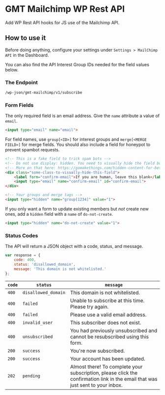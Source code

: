 # GMT Mailchimp WP Rest API
Add WP Rest API hooks for JS use of the Mailchimp API.

## How to use it

Before doing anything, configure your settings under `Settings > MailChimp API` in the Dashboard.

You can also find the API Interest Group IDs needed for the field values below.

### The Endpoint

```bash
/wp-json/gmt-mailchimp/v1/subscribe
```

### Form Fields

The only required field is an email address. Give the `name` attribute a value of `email`.

```html
<input type="email" name="email">
```

For field names, use `group[<ID>]` for interest groups and `merge[<MERGE FIELD>]` for merge fields. You should also include a field for honeypot to prevent spambot requests.

```html
<!-- This is a fake field to trick spam bots -->
<!-- Do not use display: hidden. You need to visually hide the field but leave it discoverable -->
<!-- More on that here: https://gomakethings.com/hidden-content-for-better-a11y/ -->
<div class="some-class-to-visually-hide-this-field">
	<label form="confirm-email">If you are human, leave this blank</label>
	<input type="email" name="confirm-email" id="confirm-email">
</div>

<!-- Your groups and merge tags -->
<input type="hidden" name="group[1234]" value="1">
```

If you only want a form to update existing members but *not* create new ones, add a `hidden` field with a `name` of `do-not-create`.

```html
<input type="hidden" name="do-not-create" value="1">
```

### Status Codes

The API will return a JSON object with a code, status, and message.

```js
var response = {
	code: 400,
	status: 'disallowed_domain',
	message: 'This domain is not whitelisted.'
};
```

| `code` | `status`            | `message`                                                                   |
|--------|---------------------|-----------------------------------------------------------------------------|
| `400`  | `disallowed_domain` | This domain is not whitelisted.                                             |
| `400`  | `failed`            | Unable to subscribe at this time. Please try again.                         |
| `400`  | `failed`            | Please use a valid email address.                                           |
| `400`  | `invalid_user`      | This subscriber does not exist.                                             |
| `400`  | `unsubscribed`      | You had previously unsubscribed and cannot be resubscribed using this form. |
| `200`  | `success`           | You're now subscribed.                                                      |
| `200`  | `success`           | Your account has been updated.                                              |
| `202`  | `pending`           | Almost there! To complete your subscription, please click the confirmation link in the email that was just sent to your inbox. |                                              |
